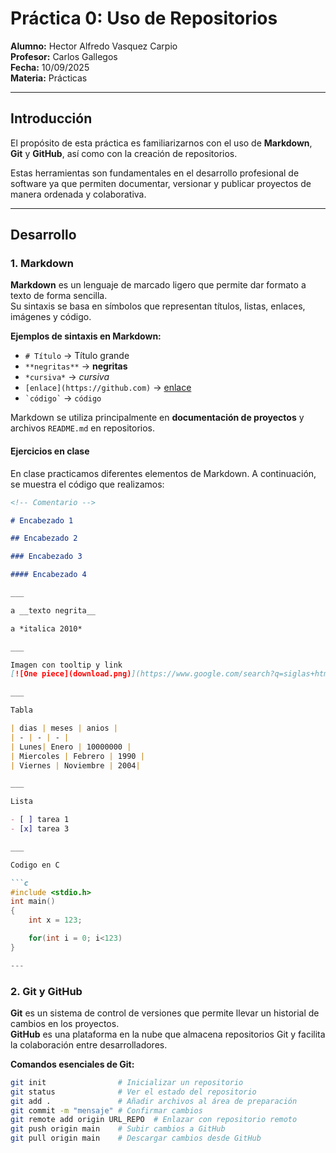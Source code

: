 # Práctica 0: Uso de Repositorios  

**Alumno:** Hector Alfredo Vasquez Carpio  
**Profesor:** Carlos Gallegos  
**Fecha:** 10/09/2025  
**Materia:** Prácticas  

---

## Introducción  

El propósito de esta práctica es familiarizarnos con el uso de **Markdown**, **Git** y **GitHub**, así como con la creación de repositorios.  

Estas herramientas son fundamentales en el desarrollo profesional de software ya que permiten documentar, versionar y publicar proyectos de manera ordenada y colaborativa.  

---

## Desarrollo  

### 1. Markdown

**Markdown** es un lenguaje de marcado ligero que permite dar formato a texto de forma sencilla.  
Su sintaxis se basa en símbolos que representan títulos, listas, enlaces, imágenes y código.  

**Ejemplos de sintaxis en Markdown:**  

- `# Título` → Título grande
- `**negritas**` → **negritas**  
- `*cursiva*` → *cursiva*  
- `[enlace](https://github.com)` → [enlace](https://github.com)  
- ``` `código` ``` → `código`  

Markdown se utiliza principalmente en **documentación de proyectos** y archivos `README.md` en repositorios.  

#### Ejercicios en clase  
En clase practicamos diferentes elementos de Markdown. A continuación, se muestra el código que realizamos:  

```md
<!-- Comentario -->

# Encabezado 1

## Encabezado 2

### Encabezado 3

#### Encabezado 4

___

a __texto negrita__

a *italica 2010*

___

Imagen con tooltip y link
[![One piece](download.png)](https://www.google.com/search?q=siglas+html "One piece")

___

Tabla

| dias | meses | anios |
| - | - | - |
| Lunes| Enero | 10000000 |
| Miercoles | Febrero | 1990 |
| Viernes | Noviembre | 2004|

___

Lista

- [ ] tarea 1
- [x] tarea 3

___

Codigo en C

```c
#include <stdio.h>
int main()
{
    int x = 123;

    for(int i = 0; i<123)
}

---
```

### 2. Git y GitHub

**Git** es un sistema de control de versiones que permite llevar un historial de cambios en los proyectos.  
**GitHub** es una plataforma en la nube que almacena repositorios Git y facilita la colaboración entre desarrolladores.  

**Comandos esenciales de Git:**

```bash
git init                # Inicializar un repositorio
git status              # Ver el estado del repositorio
git add .               # Añadir archivos al área de preparación
git commit -m "mensaje" # Confirmar cambios
git remote add origin URL_REPO  # Enlazar con repositorio remoto
git push origin main    # Subir cambios a GitHub
git pull origin main    # Descargar cambios desde GitHub
